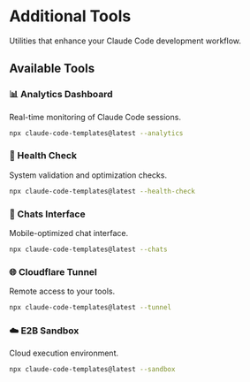# Additional Tools

Utilities that enhance your Claude Code development workflow.

## Available Tools

### 📊 Analytics Dashboard

Real-time monitoring of Claude Code sessions.

```bash
npx claude-code-templates@latest --analytics
```

### 🏥 Health Check

System validation and optimization checks.

```bash
npx claude-code-templates@latest --health-check
```

### 💬 Chats Interface

Mobile-optimized chat interface.

```bash
npx claude-code-templates@latest --chats
```

### 🌐 Cloudflare Tunnel

Remote access to your tools.

```bash
npx claude-code-templates@latest --tunnel
```

### ☁️ E2B Sandbox

Cloud execution environment.

```bash
npx claude-code-templates@latest --sandbox
```
